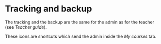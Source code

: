 # Tracking and backup

The tracking and the backup are the same for the admin as for the teacher \(see _Teacher guide_\).

These icons are shortcuts which send the admin inside the _My courses_ tab.

